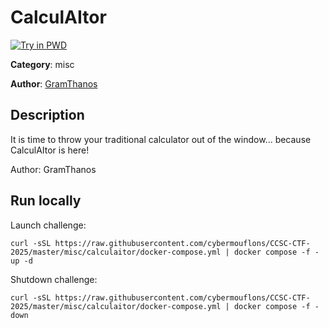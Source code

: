 # CalculAItor

[![Try in PWD](https://raw.githubusercontent.com/play-with-docker/stacks/master/assets/images/button.png)](https://labs.play-with-docker.com/?stack=https://raw.githubusercontent.com/cybermouflons/CCSC-CTF-2025/master/misc/calculaitor/docker-compose.yml)


**Category**: misc

**Author**: [GramThanos](https://github.com/GramThanos)

## Description

It is time to throw your traditional calculator out of the window... because CalculAItor is here!


Author: GramThanos


## Run locally

Launch challenge:
```
curl -sSL https://raw.githubusercontent.com/cybermouflons/CCSC-CTF-2025/master/misc/calculaitor/docker-compose.yml | docker compose -f - up -d
```

Shutdown challenge:
```
curl -sSL https://raw.githubusercontent.com/cybermouflons/CCSC-CTF-2025/master/misc/calculaitor/docker-compose.yml | docker compose -f - down
```
